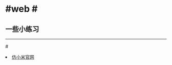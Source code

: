 #web
#<h2>一些小练习</h2><hr/>
===================================
#<li><a href="http://misliu.github.io/web/xiaomi/index.html">仿小米官网</a></li>
